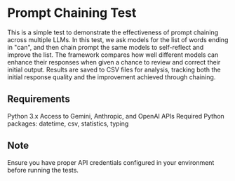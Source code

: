 # Prompt Chaining Test

This is a simple test to demonstrate the effectiveness of prompt chaining across multiple LLMs. In this test, we ask models for the list of words ending in "can", and then chain prompt the same models to self-reflect and improve the list. The framework compares how well different models can enhance their responses when given a chance to review and correct their initial output. Results are saved to CSV files for analysis, tracking both the initial response quality and the improvement achieved through chaining.

## Requirements

Python 3.x
Access to Gemini, Anthropic, and OpenAI APIs
Required Python packages: datetime, csv, statistics, typing

## Note

Ensure you have proper API credentials configured in your environment before running the tests.
